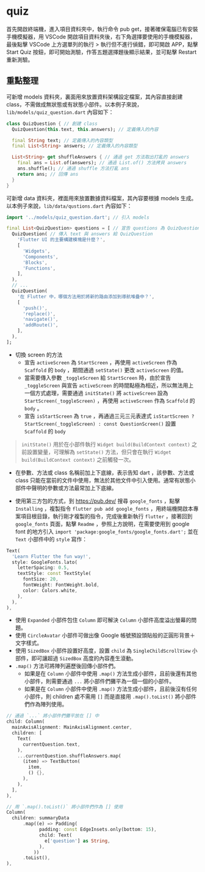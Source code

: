 # quiz

首先開啟終端機，進入項目資料夾中，執行命令 pub get，接著確保電腦已有安裝手機模擬器，用 VSCode 開啟項目資料夾後，右下角選擇要使用的手機模擬器，最後點擊 VSCode 上方選單列的執行 > 執行但不進行偵錯，即可開啟 APP，點擊 Start Quiz 按鈕，即可開始測驗，作答五題選擇題後顯示結果，並可點擊 Restart 重新測驗。

## 重點整理

可新增 models 資料夾，裏面用來放置資料架構設定檔案，其內容直接創建 class，不需做成無狀態或有狀態小部件。以本例子來說，`lib/models/quiz_question.dart` 內容如下：

```dart
class QuizQuestion { // 創建 class
  QuizQuestion(this.text, this.answers); // 定義傳入的內容

  final String text; // 定義傳入的內容類型
  final List<String> answers; // 定義傳入的內容類型

  List<String> get shuffleAnswers { // 通過 get 方法取出打亂的 answers
    final ans = List.of(answers); // 通過 List.of() 方法拷貝 answers
    ans.shuffle(); // 通過 shuffle 方法打亂 ans
    return ans; // 回傳 ans
  }
}
```

可新增 data 資料夾，裡面用來放置數據資料檔案，其內容要根據 models 生成。以本例子來說，`lib/data/qustions.dart` 內容如下：

```dart
import '../models/quiz_question.dart'; // 引入 models

final List<QuizQuestion> questions = [ // 宣告 questions 為 QuizQuestion 的陣列
  QuizQuestion( // 傳入 text 與 answers 給 QuizQuestion
    'Flutter UI 的主要構建模塊是什麼？',
    [
      'Widgets',
      'Components',
      'Blocks',
      'Functions',
    ],
  ),
  // ...
  QuizQuestion(
    '在 Flutter 中，哪個方法用於將新的路由添加到導航堆疊中？',
    [
      'push()',
      'replace()',
      'navigate()',
      'addRoute()',
    ],
  ),
];
```

- 切換 screen 的方法
  - 宣告 `activeScreen` 為 `StartScreen` ，再使用 `activeScreen` 作為 `Scaffold` 的 `body` ，期間通過 `setState()` 更改 `activeScreen` 的值。
  - 當需要傳入參數 `_toggleScreen` 給 `StartScreen` 時，由於宣告 `_toggleScreen` 與宣告 `activeScreen` 的時間點極為相近，所以無法用上一個方式處理，需要通過 `initState()` 將 `activeScreen` 設為 `StartScreen(_toggleScreen)` ，再使用 `activeScreen` 作為 `Scaffold` 的 `body` 。
  - 宣告 `isStartScreen` 為 `true` ，再通過三元三元表達式 `isStartScreen ? StartScreen(_toggleScreen) : const QuestionScreen()` 設置 `Scaffold` 的 `body`
  
> `initState()` 用於在小部件執行 `Widget build(BuildContext context)` 之前設置變量，可理解為 `setState()` 方法，但只會在執行 `Widget build(BuildContext context)` 之前觸發一次。

- 在參數、方法或 class 名稱前加上下底線，表示告知 dart ，該參數、方法或 class 只能在當前的文件中使用，無法於其他文件中引入使用。通常有狀態小部件中聲明的參數或方法最常加上下底線。

- 使用第三方包的方式，到 <https://pub.dev/> 搜尋 `google_fonts` ，點擊 `Installing` ，複製指令 `flutter pub add google_fonts` ，用終端機開啟本專案項目根目錄，執行剛才複製的指令，完成後重新執行 `flutter` ，接著回到 `google_fonts` 頁面，點擊 `Readme` ，參照上方說明，在需要使用到 google font 的地方引入 `import 'package:google_fonts/google_fonts.dart';` 並在 `Text` 小部件中的 `style` 寫作：
```dart
Text(
  'Learn Flutter the fun way!',
  style: GoogleFonts.lato(
    letterSpacing: 0.5,
    textStyle: const TextStyle(
      fontSize: 20,
      fontWeight: FontWeight.bold,
      color: Colors.white,
    ),
  ),
),
```

- 使用 `Expanded` 小部件包住 `Column` 即可解決 `Column` 小部件高度溢出螢幕的問題。
- 使用 `CircleAvatar` 小部件可做出像 Google 帳號預設頭貼般的正圓形背景＋文字樣式。
- 使用 `SizedBox` 小部件設置好高度，設置 `child` 為 `SingleChildScrollView` 小部件，即可讓超過 `SizedBox` 高度的內容產生滾動。
- `.map()` 方法可將陣列遍歷後回傳小部件們。
  - 如果是在 `Column` 小部件中使用 `.map()` 方法生成小部件，且前後還有其他小部件，則需要通過 `...` 將小部件們攤平為一個一個的小部件。
  - 如果是在 `Column` 小部件中使用 `.map()` 方法生成小部件，且前後沒有任何小部件，則 children 處不需用 `[]` 而是直接用 `.map().toList()` 將小部件們作為陣列使用。

```dart
// 通過 `...` 將小部件們攤平放在 [] 中
child: Column(
  mainAxisAlignment: MainAxisAlignment.center,
  children: [
    Text(
      currentQuestion.text,
    ),
    ...currentQuestion.shuffleAnswers.map(
      (item) => TextButton(
        item,
        () {},
      ),
    ),
  ],
),

// 用 `.map().toList()` 將小部件們作為 [] 使用
Column(
  children: summaryData
      .map((e) => Padding(
            padding: const EdgeInsets.only(bottom: 15),
            child: Text(
              e['question'] as String,
            ),
          ))
      .toList(),
),
```